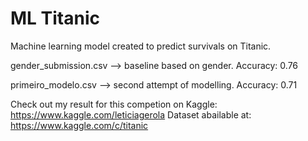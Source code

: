 # ML Titanic
Machine learning model created to predict survivals on Titanic.

gender_submission.csv --> baseline based on gender. Accuracy: 0.76

primeiro_modelo.csv --> second attempt of modelling. Accuracy: 0.71

Check out my result for this competion on Kaggle: https://www.kaggle.com/leticiagerola
Dataset abailable at: https://www.kaggle.com/c/titanic
